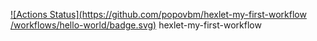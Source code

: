 [![Actions Status](https://github.com/popovbm/hexlet-my-first-workflow
/workflows/hello-world/badge.svg)](https://github.com/popovbm/hexlet-my-first-workflow/actions)
hexlet-my-first-workflow